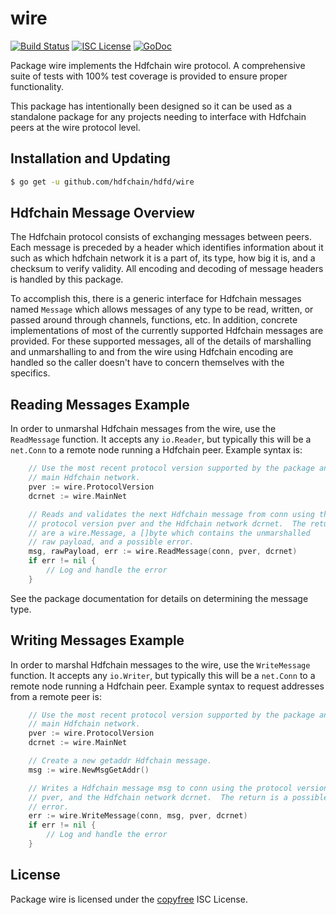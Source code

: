 wire
====

[![Build Status](https://github.com/hdfchain/hdfd/workflows/Build%20and%20Test/badge.svg)](https://github.com/hdfchain/hdfd/actions)
[![ISC License](https://img.shields.io/badge/license-ISC-blue.svg)](http://copyfree.org)
[![GoDoc](https://img.shields.io/badge/godoc-reference-blue.svg)](https://godoc.org/github.com/hdfchain/hdfd/wire)

Package wire implements the Hdfchain wire protocol.  A comprehensive suite of
tests with 100% test coverage is provided to ensure proper functionality.

This package has intentionally been designed so it can be used as a standalone
package for any projects needing to interface with Hdfchain peers at the wire
protocol level.

## Installation and Updating

```bash
$ go get -u github.com/hdfchain/hdfd/wire
```

## Hdfchain Message Overview

The Hdfchain protocol consists of exchanging messages between peers. Each message
is preceded by a header which identifies information about it such as which
hdfchain network it is a part of, its type, how big it is, and a checksum to
verify validity. All encoding and decoding of message headers is handled by this
package.

To accomplish this, there is a generic interface for Hdfchain messages named
`Message` which allows messages of any type to be read, written, or passed
around through channels, functions, etc. In addition, concrete implementations
of most of the currently supported Hdfchain messages are provided. For these
supported messages, all of the details of marshalling and unmarshalling to and
from the wire using Hdfchain encoding are handled so the caller doesn't have to
concern themselves with the specifics.

## Reading Messages Example

In order to unmarshal Hdfchain messages from the wire, use the `ReadMessage`
function. It accepts any `io.Reader`, but typically this will be a `net.Conn`
to a remote node running a Hdfchain peer.  Example syntax is:

```Go
	// Use the most recent protocol version supported by the package and the
	// main Hdfchain network.
	pver := wire.ProtocolVersion
	dcrnet := wire.MainNet

	// Reads and validates the next Hdfchain message from conn using the
	// protocol version pver and the Hdfchain network dcrnet.  The returns
	// are a wire.Message, a []byte which contains the unmarshalled
	// raw payload, and a possible error.
	msg, rawPayload, err := wire.ReadMessage(conn, pver, dcrnet)
	if err != nil {
		// Log and handle the error
	}
```

See the package documentation for details on determining the message type.

## Writing Messages Example

In order to marshal Hdfchain messages to the wire, use the `WriteMessage`
function. It accepts any `io.Writer`, but typically this will be a `net.Conn`
to a remote node running a Hdfchain peer. Example syntax to request addresses
from a remote peer is:

```Go
	// Use the most recent protocol version supported by the package and the
	// main Hdfchain network.
	pver := wire.ProtocolVersion
	dcrnet := wire.MainNet

	// Create a new getaddr Hdfchain message.
	msg := wire.NewMsgGetAddr()

	// Writes a Hdfchain message msg to conn using the protocol version
	// pver, and the Hdfchain network dcrnet.  The return is a possible
	// error.
	err := wire.WriteMessage(conn, msg, pver, dcrnet)
	if err != nil {
		// Log and handle the error
	}
```

## License

Package wire is licensed under the [copyfree](http://copyfree.org) ISC
License.
